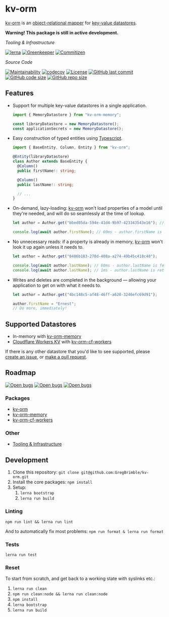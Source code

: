 # kv-orm

[kv-orm] is an [object-relational mapper](https://en.wikipedia.org/wiki/Object-relational_mapping) for [key-value datastores](https://en.wikipedia.org/wiki/Key-value_database).

**Warning! This package is still in active development.**

_Tooling & Infrastructure_

[![lerna](https://img.shields.io/badge/maintained%20with-lerna-cc00ff.svg)](https://lernajs.io/)
[![Greenkeeper](https://badges.greenkeeper.io/GregBrimble/kv-orm.svg)](https://greenkeeper.io/)
[![Commitizen](https://img.shields.io/badge/commitizen-friendly-brightgreen.svg)](http://commitizen.github.io/cz-cli/)

_Source Code_

[![Maintainability](https://api.codeclimate.com/v1/badges/af22a9514da95ae6ff6c/maintainability)](https://codeclimate.com/github/GregBrimble/kv-orm/maintainability)
[![codecov](https://codecov.io/gh/GregBrimble/kv-orm/branch/master/graph/badge.svg)](https://codecov.io/gh/GregBrimble/kv-orm)
[![License](https://img.shields.io/github/license/gregbrimble/kv-orm.svg)](./LICENSE)
[![GitHub last commit](https://img.shields.io/github/last-commit/gregbrimble/kv-orm.svg?logo=github)](https://github.com/GregBrimble/kv-orm)
[![GitHub code size](https://img.shields.io/github/languages/code-size/gregbrimble/kv-orm.svg?logo=github)](https://github.com/GregBrimble/kv-orm)
[![GitHub repo size](https://img.shields.io/github/repo-size/gregbrimble/kv-orm.svg?logo=github)](https://github.com/GregBrimble/kv-orm)

## Features

- Support for multiple key-value datastores in a single application.

  ```typescript
  import { MemoryDatastore } from "kv-orm-memory";

  const libraryDatastore = new MemoryDatastore();
  const applicationSecrets = new MemoryDatastore();
  ```

- Easy construction of typed entities using [Typescript](https://www.typescriptlang.org/).

  ```typescript
  import { BaseEntity, Column, Entity } from "kv-orm";

  @Entity(libraryDatastore)
  class Author extends BaseEntity {
    @Column()
    public firstName!: string;

    @Column()
    public lastName!: string;

    // ...
  }
  ```

- On-demand, lazy-loading: [kv-orm] won't load properties of a model until they're needed, and will do so seamlessly at the time of lookup.

  ```typescript
  let author = Author.get("bbed05da-594e-41d4-9b97-423343543e16"); // 1ms - no properties of the author have been loaded

  console.log(await author.firstName); // 60ms - author.firstName is fetched
  ```

- No unnecessary reads: if a property is already in memory, [kv-orm] won't look it up again unless it needs to.

  ```typescript
  let author = Author.get("0486b183-270d-408a-a274-49b45c418c48");

  console.log(await author.lastName); // 60ms - author.lastName is fetched
  console.log(await author.lastName); // 1ms - author.lastName is retrieved from memory (no lookup performed)
  ```

- Writes and deletes are completed in the background — allowing your application to get on with what it needs to.

  ```typescript
  let author = Author.get("4bc148c5-af48-46ff-a620-3246efc69d91");

  author.firstName = "Ernest";
  // Do more, immediately!
  ```

## Supported Datastores

- In-memory with [kv-orm-memory]
- [Cloudflare Workers KV](https://www.cloudflare.com/products/workers-kv/) with [kv-orm-cf-workers]

If there is any other datastore that you'd like to see supported, please [create an issue](https://github.com/GregBrimble/kv-orm/issues/new), or [make a pull request](https://github.com/GregBrimble/kv-orm/fork).

## Roadmap

[![Open bugs](https://img.shields.io/github/issues-raw/GregBrimble/kv-orm/bug.svg?colorB=%23d73a4a&logo=github)](https://github.com/GregBrimble/kv-orm/labels/bug)
[![Open bugs](https://img.shields.io/github/issues-raw/GregBrimble/kv-orm/enhancement.svg?colorB=%23a2eeef&logo=github)](https://github.com/GregBrimble/kv-orm/labels/enhancement)
[![Open bugs](https://img.shields.io/github/issues-raw/GregBrimble/kv-orm/far%20future.svg?colorB=%23c4c6ff&logo=github)](https://github.com/GregBrimble/kv-orm/labels/far%20future)

### Packages

- [kv-orm](https://github.com/GregBrimble/kv-orm/projects/2)
- [kv-orm-memory](https://github.com/GregBrimble/kv-orm/projects/3)
- [kv-orm-cf-workers](https://github.com/GregBrimble/kv-orm/projects/4)

### Other

- [Tooling & Infrastructure](https://github.com/GregBrimble/kv-orm/projects/1)

## Development

1. Clone this repository: `git clone git@github.com:GregBrimble/kv-orm.git`
1. Install the core packages: `npm install`
1. Setup:
   1. `lerna bootstrap`
   1. `lerna run build`

### Linting

`npm run lint && lerna run lint`

And to automatically fix most problems: `npm run format & lerna run format`

### Tests

`lerna run test`

### Reset

To start from scratch, and get back to a working state with syslinks etc.:

1. `lerna run clean`
1. `npm run clean:node && lerna run clean:node`
1. `npm install`
1. `lerna bootstrap`
1. `lerna run build`

[kv-orm]: https://github.com/GregBrimble/kv-orm
[kv-orm-core]: packages/kv-orm/README.md
[kv-orm-memory]: packages/kv-orm-memory/README.md
[kv-orm-cf-workers]: packages/kv-orm-cf-workers/README.md
